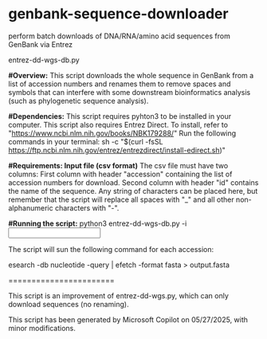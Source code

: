 # genbank-sequence-downloader
perform batch downloads of DNA/RNA/amino acid sequences from GenBank via Entrez

entrez-dd-wgs-db.py

**#Overview:**
This script downloads the whole sequence in GenBank from a list of accession numbers and renames them to remove spaces and symbols that can interfere with some downstream bioinformatics analysis (such as phylogenetic sequence analysis).

**#Dependencies:**
This script requires pyhton3 to be installed in your computer. 
This script also requires Entrez Direct. To install, refer to "https://www.ncbi.nlm.nih.gov/books/NBK179288/"
Run the following commands in your terminal:
sh -c "$(curl -fsSL https://ftp.ncbi.nlm.nih.gov/entrez/entrezdirect/install-edirect.sh)"

**#Requirements: Input file (csv format)**
The csv file must have two columns: 
First column with header "accession" containing the list of accession numbers for download.
Second column with header "id" contains the name of the sequence. Any string of characters can be placed here, but remember that the script will replace all spaces with "_" and all other non-alphanumeric characters with "-".

**#Running the script:**
python3 entrez-dd-wgs-db.py -i <input csv file>

The script will sun the following command for each accession:

esearch -db nucleotide -query <accession> | efetch -format fasta > output.fasta

=======================

This script is an improvement of entrez-dd-wgs.py, which can only download sequences (no renaming).

This script has been generated by Microsoft Copilot on 05/27/2025, with minor modifications.
